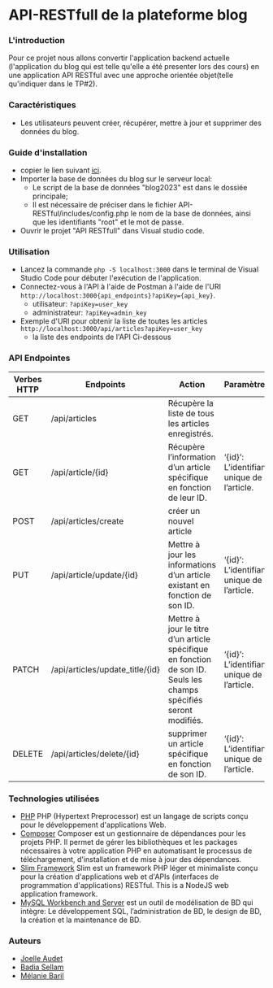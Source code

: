 # API-RESTfull de la plateforme blog

### L'introduction
Pour ce projet nous allons convertir l'application backend actuelle (l'application du blog qui est telle qu'elle a été presenter lors des cours) en une application API RESTful avec une approche orientée objet(telle qu'indiquer dans le TP#2).
### Caractéristiques
* Les utilisateurs peuvent créer, récupérer, mettre à jour et supprimer des données du blog.
### Guide d'installation
* copier le lien suivant [ici](https://github.com/badia8835/API-Restful-blog).
* Importer la base de données du blog sur le serveur local:
    * Le script de la base de données "blog2023" est dans le dossiée principale;
    * Il est nécessaire de préciser dans le fichier API-RESTful/includes/config.php le nom de la base de données, ainsi que les identifiants "root" et le mot de passe.
* Ouvrir le projet "API RESTfull" dans Visual studio code.
### Utilisation
* Lancez la commande `php -S localhost:3000` dans le terminal de Visual Studio Code pour débuter l'exécution de l'application.
* Connectez-vous à l'API à l'aide de Postman à l'aide de l'URI `http://localhost:3000{api_endpoints}?apiKey={api_key}`.
    * utilisateur: `?apiKey=user_key`
    * administrateur: `?apiKey=admin_key`
* Exemple d'URI pour obtenir la liste de toutes les articles `http://localhost:3000/api/articles?apiKey=user_key`
    * la liste des endpoints de l'API Ci-dessous
### API Endpointes
| Verbes HTTP | Endpoints | Action | Paramètres
| --- | --- | --- | --- |
| GET | /api/articles | Récupère la liste de tous les articles enregistrés. |
| GET | /api/article/{id} | Récupère l’information d’un article spécifique en fonction de leur ID. |  ‘{id}’: L’identifiant unique de l’article. |
| POST | /api/articles/create | créer un nouvel article |
| PUT | /api/article/update/{id} | Mettre à jour les informations d’un article existant en fonction de son ID. | ‘{id}’: L’identifiant unique de l’article. |
| PATCH | /api/articles/update_title/{id} | Mettre à jour le titre d’un article spécifique en fonction de son ID. Seuls les champs spécifiés seront modifiés. | ‘{id}’: L’identifiant unique de l’article. |
| DELETE | /api/articles/delete/{id} | supprimer un article spécifique en fonction de son ID. | ‘{id}’: L’identifiant unique de l’article. |
### Technologies utilisées
* [PHP](https://www.php.net/downloads.php) PHP (Hypertext Preprocessor) est un langage de scripts conçu pour le développement d'applications Web.
* [Composer](https://getcomposer.org/download/) Composer est un gestionnaire de dépendances pour les projets PHP. Il permet de gérer les bibliothèques et les packages nécessaires à votre application PHP en automatisant le processus de téléchargement, d'installation et de mise à jour des dépendances.
* [Slim Framework](https://www.slimframework.com/docs/v4/) Slim est un framework PHP léger et minimaliste conçu pour la création d'applications web et d'APIs (interfaces de programmation d'applications) RESTful.
This is a NodeJS web application framework.
* [MySQL Workbench and Server](https://dev.mysql.com/downloads/workbench/) est un outil de modélisation de BD qui intègre:
Le développement SQL, l’administration de BD, le design de BD, la création et la maintenance de BD.
### Auteurs
* [Joelle Audet](https://github.com/joe1824579)
* [Badia Sellam](https://github.com/badia8835)
* [Mélanie Baril]()
